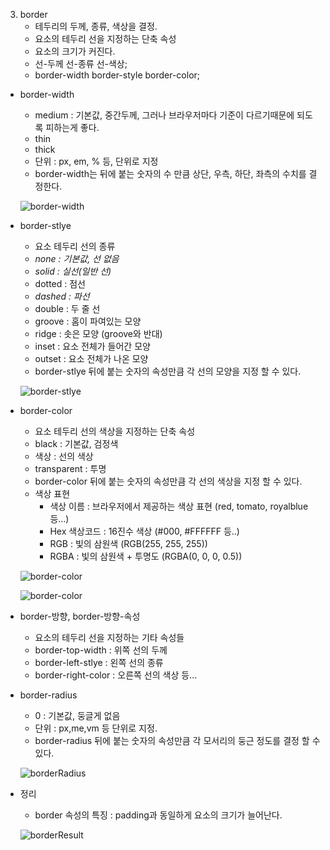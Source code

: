 
3. border
    - 테두리의 두께, 종류, 색상을 결정.
    - 요소의 테두리 선을 지정하는 단축 속성
    - 요소의 크기가 커진다.
    - 선-두께 선-종류 선-색상;
    - border-width border-style border-color;
* border-width
    - medium : 기본값, 중간두께, 그러나 브라우저마다 기준이 다르기때문에 되도록 피하는게 좋다.
    - thin
    - thick
    - 단위 : px, em, % 등, 단위로 지정
    - border-width는 뒤에 붙는 숫자의 수 만큼 상단, 우측, 하단, 좌측의 수치를 결정한다.
    
    ![border-width](https://blogfiles.pstatic.net/MjAyMjAxMDVfNDkg/MDAxNjQxMzA5MzQ1NzYx.JHujJ3VziWSPk9nclX6CTbx46xpei7GDu9LhMfebrnMg.5Lj4mAV_E182mKypNplDgYVkIiR9DS24E6B-5M5lsu8g.PNG.yuemj/width.png?type=w1)
* border-stlye
    - 요소 테두리 선의 종류
    - *none : 기본값, 선 없음*
    - *solid : 실선(일반 선)*
    - dotted : 점선
    - *dashed : 파선*
    - double : 두 줄 선
    - groove : 홈이 파여있는 모양
    - ridge : 솟은 모양 (groove와 반대)
    - inset : 요소 전체가 들어간 모양
    - outset : 요소 전체가 나온 모양
    - border-stlye 뒤에 붙는 숫자의 속성만큼 각 선의 모양을 지정 할 수 있다.

    ![border-stlye](https://blogfiles.pstatic.net/MjAyMjAxMDVfNzcg/MDAxNjQxMzA5MzQxMjQw.zV1tTE26Bg564xVLGXCn8GS16xN3MBDC0XQcbFtLk90g.PSSW-cr4kdJXVgZvQo_cpOrxccHqQxNT3_5Vs7HQmLwg.PNG.yuemj/style.png?type=w1)
* border-color 
    - 요소 테두리 선의 색상을 지정하는 단축 속성
    - black : 기본값, 검정색
    - 색상 : 선의 색상
    - transparent : 투명
    - border-color 뒤에 붙는 숫자의 속성만큼 각 선의 색상을 지정 할 수 있다.
    - 색상 표현
        - 색상 이름 : 브라우저에서 제공하는 색상 표현 (red, tomato, royalblue 등...)
        - Hex 색상코드 : 16진수 색상 (#000, #FFFFFF 등..)
        - RGB : 빛의 삼원색 (RGB(255, 255, 255))
        - RGBA : 빛의 삼원색 + 투명도 (RGBA(0, 0, 0, 0.5))

    ![border-color ](https://blogfiles.pstatic.net/MjAyMjAxMDVfMTQz/MDAxNjQxMzA5MzUwNTY3.I4UADxJJ6vB1pWtXjGunjxPOFpVIVOUK0HvwBrj1KSEg.z91CnmRaiDpyMNEfs_WeGuLrTArMcz0ZzhDIXWkKUQMg.JPEG.yuemj/%EC%83%89%EC%83%81%ED%91%9C%ED%98%84.jpg?type=w1)

    ![border-color ](https://blogfiles.pstatic.net/MjAyMjAxMDVfMjI1/MDAxNjQxMzA5MzM2ODY5.fBfUXydDry2Xdlh_WTmZl5bF8YxiCyZmKkm-l2v4b5Ag.J7mh5iBDcEOhNHmH0K0mFuDHX3pL9BL-wFJNex2n88wg.PNG.yuemj/color.png?type=w1)
* border-방향, border-방향-속성
    - 요소의 테두리 선을 지정하는 기타 속성들
    - border-top-width : 위쪽 선의 두께
    - border-left-stlye : 왼쪽 선의 종류
    - border-right-color : 오른쪽 선의 색상 등...
    
* border-radius
    - 0 : 기본값, 둥글게 없음
    - 단위 : px,me,vm 등 단위로 지정.
    - border-radius 뒤에 붙는 숫자의 속성만큼 각 모서리의 둥근 정도를 결정 할 수 있다.

    ![borderRadius](https://blogfiles.pstatic.net/MjAyMjAxMDVfOTgg/MDAxNjQxMzkxNjAyOTY4.WLGitbcytfWkHh17LLunoabMnDpWoMhAAiR3hRzjKhQg.JxTwMYRhUqJPuWc4ZWWyu55P1Egn_POaSDZAfA4X778g.JPEG.yuemj/2022-01-05_radius.jpg?type=w1)

* 정리
    - border 속성의 특징 : padding과 동일하게 요소의 크기가 늘어난다.

    ![borderResult](https://blogfiles.pstatic.net/MjAyMjAxMDVfMjgy/MDAxNjQxMzA5MzI1NzY2.S9daliseBd-G8DpOP0nfLXAIbX0iYSJkBR_XkP0av1wg.yVKl1C0fDWtlh0uJ3On9M2_jQQNJENrZ_GUhqdAdSRkg.PNG.yuemj/PRACTICE.png?type=w1)
